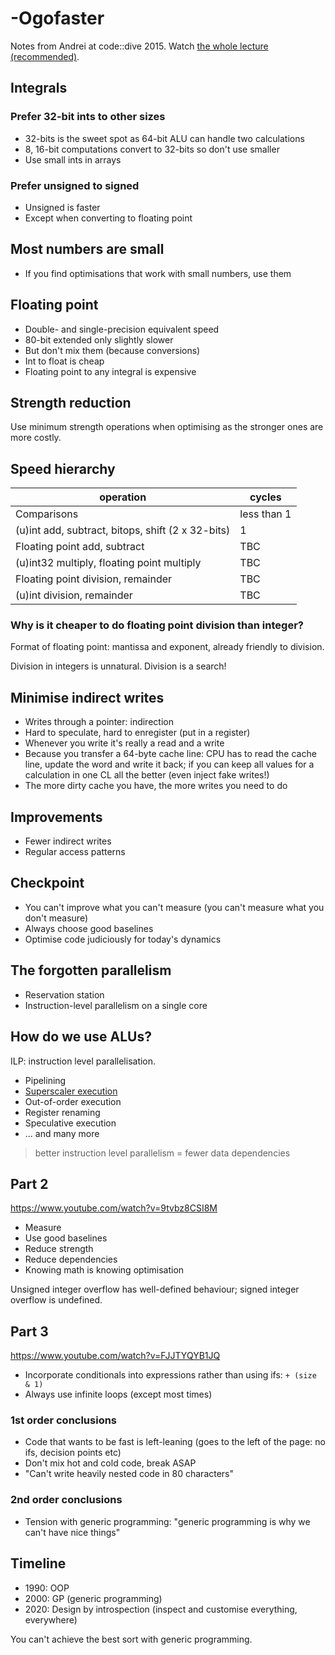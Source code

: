 # -Ogofaster
Notes from Andrei at code::dive 2015.  Watch [the whole lecture (recommended)](https://www.youtube.com/watch?v=vrfYLlR8X8k).

## Integrals
### Prefer 32-bit ints to other sizes
- 32-bits is the sweet spot as 64-bit ALU can handle two calculations
- 8, 16-bit computations convert to 32-bits so don't use smaller
- Use small ints in arrays

### Prefer unsigned to signed
- Unsigned is faster
- Except when converting to floating point

## Most numbers are small
- If you find optimisations that work with small numbers, use them

## Floating point
- Double- and single-precision equivalent speed
- 80-bit extended only slightly slower
- But don't mix them (because conversions)
- Int to float is cheap
- Floating point to any integral is expensive

## Strength reduction
Use minimum strength operations when optimising as the stronger ones are more
costly.

## Speed hierarchy
| operation | cycles |
|---|---|
| Comparisons | less than 1 |
| (u)int add, subtract, bitops, shift (2 x 32-bits) | 1 |
| Floating point add, subtract | TBC |
| (u)int32 multiply, floating point multiply | TBC |
| Floating point division, remainder | TBC |
| (u)int division, remainder | TBC |

### Why is it cheaper to do floating point division than integer?
Format of floating point: mantissa and exponent, already friendly to division.

Division in integers is unnatural. Division is a search!

## Minimise indirect writes
- Writes through a pointer: indirection
- Hard to speculate, hard to enregister (put in a register)
- Whenever you write it's really a read and a write
- Because you transfer a 64-byte cache line: CPU has to read the cache line, update the word and write it back; if you can keep all values for a calculation in one CL all the better (even inject fake writes!)
- The more dirty cache you have, the more writes you need to do

## Improvements
- Fewer indirect writes
- Regular access patterns

## Checkpoint
- You can't improve what you can't measure (you can't measure what you don't measure)
- Always choose good baselines
- Optimise code judiciously for today's dynamics

## The forgotten parallelism
- Reservation station
- Instruction-level parallelism on a single core

## How do we use ALUs?
ILP: instruction level parallelisation.

- Pipelining
- [Superscaler execution](https://en.wikipedia.org/wiki/Superscalar_processor)
- Out-of-order execution
- Register renaming
- Speculative execution
- ... and many more

> better instruction level parallelism = fewer data dependencies

## Part 2
https://www.youtube.com/watch?v=9tvbz8CSI8M

- Measure
- Use good baselines
- Reduce strength
- Reduce dependencies
- Knowing math is knowing optimisation

Unsigned integer overflow has well-defined behaviour; signed integer overflow
is undefined.

## Part 3
https://www.youtube.com/watch?v=FJJTYQYB1JQ

- Incorporate conditionals into expressions rather than using ifs: `+ (size & 1)`
- Always use infinite loops (except most times)

### 1st order conclusions
- Code that wants to be fast is left-leaning (goes to the left of the page: no ifs, decision points etc)
- Don't mix hot and cold code, break ASAP
- "Can't write heavily nested code in 80 characters"

### 2nd order conclusions
- Tension with generic programming: "generic programming is why we can't have nice things"

## Timeline
- 1990: OOP
- 2000: GP (generic programming)
- 2020: Design by introspection (inspect and customise everything, everywhere)

You can't achieve the best sort with generic programming.

